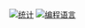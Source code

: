 [![统计](https://github-readme-stats.vercel.app/api?username=gyc123456-1&show_icons=true&count_private=true&include_all_commits=true&theme=tokyonight&hide_border=true&bg_color=0d111700)](https://github.com/gyc123456-1)
[![编程语言](https://github-readme-stats.vercel.app/api/top-langs/?username=gyc123456-1&theme=tokyonight&hide_border=true&bg_color=0d111700)](https://github.com/gyc123456-1)
